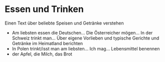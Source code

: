 # Essen und Trinken

Einen Text über beliebte Speisen und Getränke verstehen
- Am liebsten essen die Deutschen... Die Österreicher mögen... In der Schweiz trinkt man...
Über eigene Vorlieben und typische Gerichte und Getränke im Heimatland berichten
- In Polen trinkt/isst man am liebsten... Ich mag...
Lebensmittel benennen
- der Apfel, die Milch, das Brot

